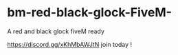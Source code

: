 # bm-red-black-glock-FiveM-
A red and black glock fiveM ready 

https://discord.gg/xKhMbAWJtN join today !
